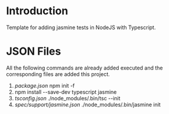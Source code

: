 # Introduction
Template for adding jasmine tests in NodeJS with Typescript.

# JSON Files
All the following commands are already added executed and the corresponding files are added this project.
1) *package.json* npm init -f
2) npm install --save-dev typescript jasmine
3) *tsconfig.json* ./node_modules/.bin/tsc --init
4) *spec/support/jasmine.json* ./node_modules/.bin/jasmine init